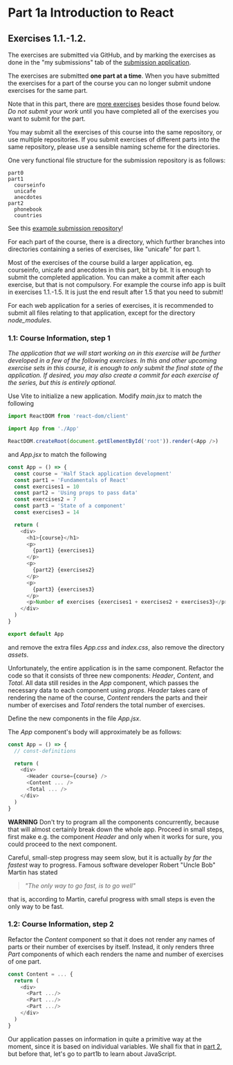 # Part 1a Introduction to React

## Exercises 1.1.-1.2.

The exercises are submitted via GitHub, and by marking the exercises as done in the "my submissions" tab of the [submission application](https://studies.cs.helsinki.fi/stats/courses/fullstackopen).

The exercises are submitted **one part at a time**. When you have submitted the exercises for a part of the course you can no longer submit undone exercises for the same part.

Note that in this part, there are [more exercises](https://fullstackopen.com/en/part1/a_more_complex_state_debugging_react_apps#exercises-1-6-1-14) besides those found below. _Do not submit your work_ until you have completed all of the exercises you want to submit for the part.

You may submit all the exercises of this course into the same repository, or use multiple repositories. If you submit exercises of different parts into the same repository, please use a sensible naming scheme for the directories.

One very functional file structure for the submission repository is as follows:

```text
part0
part1
  courseinfo
  unicafe
  anecdotes
part2
  phonebook
  countries
```

See this [example submission repository](https://github.com/fullstack-hy2020/example-submission-repository)!

For each part of the course, there is a directory, which further branches into directories containing a series of exercises, like "unicafe" for part 1.

Most of the exercises of the course build a larger application, eg. courseinfo, unicafe and anecdotes in this part, bit by bit. It is enough to submit the completed application. You can make a commit after each exercise, but that is not compulsory. For example the course info app is built in exercises 1.1.-1.5. It is just the end result after 1.5 that you need to submit!

For each web application for a series of exercises, it is recommended to submit all files relating to that application, except for the directory _node\_modules_.

### 1.1: Course Information, step 1

_The application that we will start working on in this exercise will be further developed in a few of the following exercises. In this and other upcoming exercise sets in this course, it is enough to only submit the final state of the application. If desired, you may also create a commit for each exercise of the series, but this is entirely optional._

Use Vite to initialize a new application. Modify _main.jsx_ to match the following

```js
import ReactDOM from 'react-dom/client'

import App from './App'

ReactDOM.createRoot(document.getElementById('root')).render(<App />)
```

and _App.jsx_ to match the following

```js
const App = () => {
  const course = 'Half Stack application development'
  const part1 = 'Fundamentals of React'
  const exercises1 = 10
  const part2 = 'Using props to pass data'
  const exercises2 = 7
  const part3 = 'State of a component'
  const exercises3 = 14

  return (
    <div>
      <h1>{course}</h1>
      <p>
        {part1} {exercises1}
      </p>
      <p>
        {part2} {exercises2}
      </p>
      <p>
        {part3} {exercises3}
      </p>
      <p>Number of exercises {exercises1 + exercises2 + exercises3}</p>
    </div>
  )
}

export default App
```

and remove the extra files _App.css_ and _index.css_, also remove the directory _assets_.

Unfortunately, the entire application is in the same component. Refactor the code so that it consists of three new components: _Header_, _Content_, and _Total_. All data still resides in the _App_ component, which passes the necessary data to each component using _props_. _Header_ takes care of rendering the name of the course, _Content_ renders the parts and their number of exercises and _Total_ renders the total number of exercises.

Define the new components in the file _App.jsx_.

The _App_ component's body will approximately be as follows:

```js
const App = () => {
  // const-definitions

  return (
    <div>
      <Header course={course} />
      <Content ... />
      <Total ... />
    </div>
  )
}
```

**WARNING** Don't try to program all the components concurrently, because that will almost certainly break down the whole app. Proceed in small steps, first make e.g. the component _Header_ and only when it works for sure, you could proceed to the next component.

Careful, small-step progress may seem slow, but it is actually _by far the fastest_ way to progress. Famous software developer Robert "Uncle Bob" Martin has stated

> _"The only way to go fast, is to go well"_

that is, according to Martin, careful progress with small steps is even the only way to be fast.

### 1.2: Course Information, step 2

Refactor the _Content_ component so that it does not render any names of parts or their number of exercises by itself. Instead, it only renders three _Part_ components of which each renders the name and number of exercises of one part.

```js
const Content = ... {
  return (
    <div>
      <Part .../>
      <Part .../>
      <Part .../>
    </div>
  )
}
```

Our application passes on information in quite a primitive way at the moment, since it is based on individual variables. We shall fix that in [part 2](https://fullstackopen.com/en/part2), but before that, let's go to part1b to learn about JavaScript.